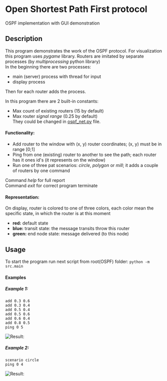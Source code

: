 # Open Shortest Path First protocol 

OSPF implementation with GUI demonstration

## Description
This program demonstrates the work of the OSPF protocol. For visualization this program uses *pygame* library. 
Routers are imitated by separate processes (by *multiprocessing* python library)  
In the beginning there are two processes: 
-	main (server) process with thread for input 
-	display process

Then for each router adds the process. 
  
  
In this program there are 2 built-in constants:
-	Max count of existing routers (15 by default)
-	Max router *signal range* (0.25 by default)  
They could be changed in [ospf_net.py](https://github.com/LesikDee/Computer_Network/blob/master/OSPF/src/ospf_net.py) file.
  
  
#### Functionality:
-	Add router to the window with (x, y) router coordinates; (x, y) must be in range [0;1]
-	Ping from one (existing) router to another to see the path; each router has it ones id's (it represents on the window)
-	Run one of three pat scenarios: *circle*, *polygon* or *mill*; it adds a couple of routers by one command

Command *help* for full report  
Command *exit* for correct program terminate  
 

#### Representation:
On display, router is colored to one of three colors, each color mean the specific state, in which the router is at this moment 
-	**red:** default state 
-	**blue:** transit state: the message transits throw this router 
-	**green:** end node state: message delivered (to this node) 

## Usage 
To start the program run next script from root(OSPF) folder:
	`python -m src.main`
	
#### Examples
##### Example 1:
```console
add 0.3 0.6
add 0.3 0.4
add 0.5 0.4
add 0.5 0.6
add 0.6 0.4
add 0.8 0.5
ping 0 5
```


![***Result:***](https://github.com/LesikDee/Computer_Network/blob/master/OSPF/screenshots/Example1.png)

##### Example 2:
```console
scenario circle
ping 0 4
```


![***Result:***](https://github.com/LesikDee/Computer_Network/blob/master/OSPF/screenshots/Example2.png)
